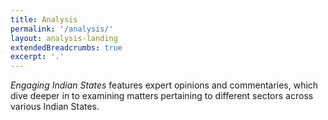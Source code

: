 ```yaml
---
title: Analysis
permalink: '/analysis/'
layout: analysis-landing
extendedBreadcrumbs: true
excerpt: '.'
---
```


<em>Engaging Indian States</em> features expert opinions and commentaries, which dive deeper in to examining matters pertaining to different sectors across various Indian States.
